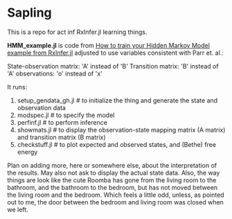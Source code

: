 # Sapling
This is a repo for act inf RxInfer.jl learning things.

**HMM_example.jl** is code from [How to train your Hidden Markov Model example from RxInfer.jl]([url](https://reactivebayes.github.io/RxInfer.jl/stable/examples/basic_examples/Hidden%20Markov%20Model/)) adjusted to use variables consistent with Parr et. al.:

State-observation matrix: 'A' instead of 'B'
Transition matrix: 'B' instead of 'A'
observations: 'o' instead of 'x'

It runs:

1. setup_gendata_gh.jl # to initialize the thing and generate the state and observation data
2. modspec.jl # to specify the model
3. perfinf.jl # to perform inference
4. showmats.jl # to display the observation-state mapping matrix (A matrix) and transition matrix (B matrix)
5. checkstuff.jl # to plot expected and observed states, and (Bethe) free energy

Plan on adding more, here or somewhere else, about the interpretation of the results. May also not ask to display the actual state data. Also, the way things are look like the cute Roomba has gone from the living room to the bathroom, and the bathroom to the bedroom, but has not moved between the living room and the bedroom. Which feels a little odd, unless, as pointed out to me, the door between the bedroom and living room was closed when we left.
